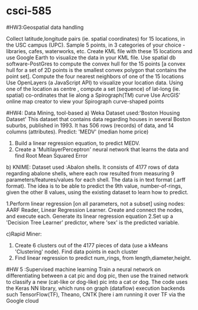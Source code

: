 # csci-585
#HW3:Geospatial data handling

Collect latitude,longitude pairs (ie. spatial coordinates) for 15 locations, in the USC campus (UPC). Sample 5 points, in 3 categories of your choice - libraries, cafes, waterworks, etc. 
Create KML file with these 15 locations and  use Google Earth to visualize the data in your KML file.
Use spatial db software-PostGres to compute the convex hull for the 15 points [a convex hull for a set of 2D points is the smallest convex polygon that contains the point set].
Compute the four nearest neighbors of one of the 15 locations 
Use OpenLayers (a JavaScript API) to visualize your location data.
Using one of the location as centre , compute a set (sequence) of lat-long (ie. spatial) co-ordinates that lie along a Spirograph(TM) curve 
Use ArcGIS' online map creator to view your Spirograph curve-shaped points

#HW4: Data Mining, tool-based
a) Weka
Dataset used:'Boston Housing Dataset' 
This dataset that contains data regarding houses in several Boston suburbs, published in 1993. It has 506 rows (records) of data, and 14 columns (attributes).
Predict: 'MEDV' (median home price) 
1. Build a linear regression equation, to predict MEDV. 
2. Create a 'MultilayerPerceptron' neural network that learns the data and find Root Mean Squared Error

b) KNIME:
Dataset used :Abalon shells.
It consists of 4177 rows of data regarding abalone shells, where each row resulted from measuring 9 parameters/features/values for each shell. The data is in text format (.arff format). The idea is to be able to predict the 9th value, number-of-rings, given the other 8 values, using the existing dataset to learn how to predict.

1.Perform linear regression [on all parameters, not a subset] using nodes: AARF Reader, Linear Regression Learner. Create and connect the nodes, and execute each. Generate its linear regression equation
2.Set up a 'Decision Tree Learner' predictor, where 'sex' is the predicted variable. 

c)Rapid Miner:

1. Create 6 clusters  out of the 4177 pieces of data (use a kMeans 'Clustering' node). Find data points in each cluster
2. Find linear regression to predict num_rings, from length,diameter,height.

#HW 5 :Supervised machine learning
Train a neural network on differentiating between a cat pic and dog pic, then use the trained network to classify a new (cat-like or dog-like) pic into a cat or dog. 
The code uses the Keras NN library, which runs on graph (dataflow) execution backends such TensorFlow(TF), Theano, CNTK [here i am running it over TF via the Google cloud


